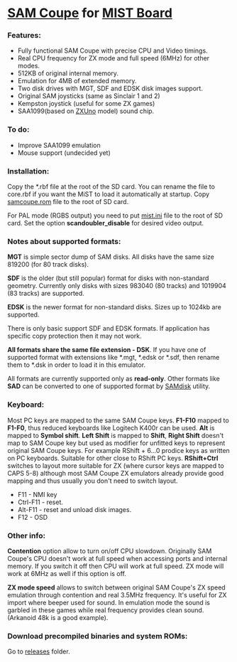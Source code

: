 # [SAM Coupe](https://en.wikipedia.org/wiki/SAM_Coup%C3%A9) for [MIST Board](https://github.com/mist-devel/mist-board/wiki)

### Features:
- Fully functional SAM Coupe with precise CPU and Video timings.
- Real CPU frequency for ZX mode and full speed (6MHz) for other modes.
- 512KB of original internal memory.
- Emulation for 4MB of extended memory.
- Two disk drives with MGT, SDF and EDSK disk images support.
- Original SAM joysticks (same as Sinclair 1 and 2)
- Kempston joystick (useful for some ZX games)
- SAA1099(based on [ZXUno](http://zxuno.speccy.org/index_e.shtml) model) sound chip.

### To do:
- Improve SAA1099 emulation
- Mouse support (undecided yet)

### Installation:
Copy the *.rbf file at the root of the SD card. You can rename the file to core.rbf if you want the MiST to load it automatically at startup.
Copy [samcoupe.rom](https://github.com/sorgelig/SAMCoupe_MIST/tree/master/releases) file to the root of SD card.

For PAL mode (RGBS output) you need to put [mist.ini](https://github.com/sorgelig/ZX_Spectrum-128K_MIST/tree/master/releases/mist.ini) file to the root of SD card. Set the option **scandoubler_disable** for desired video output.

### Notes about supported formats:
**MGT** is simple sector dump of SAM disks. All disks have the same size 819200 (for 80 track disks).

**SDF** is the older (but still popular) format for disks with non-standard geometry. Currently only disks with sizes 983040 (80 tracks) and 1019904 (83 tracks) are supported.

**EDSK** is the newer format for non-standard disks. Sizes up to 1024kb are supported.

There is only basic support SDF and EDSK formats. If application has specific copy protection then it may not work.

**All formats share the same file extension - DSK**. If you have one of supported format with extensions like *.mgt, *.edsk or *.sdf, then rename them to *.dsk in order to load it in this emulator.

All formats are currently supported only as **read-only**.
Other formats like **SAD** can be converted to one of supported format by [SAMdisk](http://simonowen.com/samdisk/) utility.

### Keyboard:
Most PC keys are mapped to the same SAM Coupe keys.
**F1-F10** mapped to **F1-F0**, thus reduced keyboards like Logitech K400r can be used. **Alt** is mapped to **Symbol shift**. **Left Shift** is mapped to **Shift**, **Right Shift** doesn't map to SAM Coupe key but used as modifier for unfitted keys to represent original SAM Coupe keys. For example RShift + 6...0 prodice keys as written on PC keyboards. Suitable for other close to RShift PC keys. **RShift+Ctrl** switches to layout more suitable for ZX (where cursor keys are mapped to CAPS 5-8) although most SAM Coupe ZX emulators already provide good mapping and thus usually you don't need to switch layout.

* F11 - NMI key
* Ctrl-F11 - reset.
* Alt-F11 - reset and unload disk images.
* F12 - OSD

### Other info:
**Contention** option allow to turn on/off CPU slowdown. Originally SAM Coupe's CPU doesn't work at full speed when accessing ports and internal memory. If you switch it off then CPU will work at full speed. ZX mode will work at 6MHz as well if this option is off.

**ZX mode speed** allows to switch between original SAM Coupe's ZX speed emulation through contention and real 3.5MHz frequency. It's useful for ZX import where beeper used for sound. In emulation mode the sound is garbled in these games while real frequency provides clean sound. (Arkanoid 48k is a good example).

### Download precompiled binaries and system ROMs:
Go to [releases](https://github.com/sorgelig/SAMCoupe_MIST/tree/master/releases) folder.
